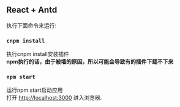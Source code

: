 ## React + Antd

执行下面命令来运行:

### `cnpm install`

执行cnpm install安装插件<br>
**npm执行的话，由于被墙的原因，所以可能会导致有的插件下载不下来**

### `npm start`

运行npm start启动应用<br>
打开 [http://localhost:3000](http://localhost:3000) 进入浏览器.




